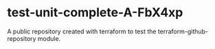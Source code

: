 # test-unit-complete-A-FbX4xp
A public repository created with terraform to test the terraform-github-repository module.
